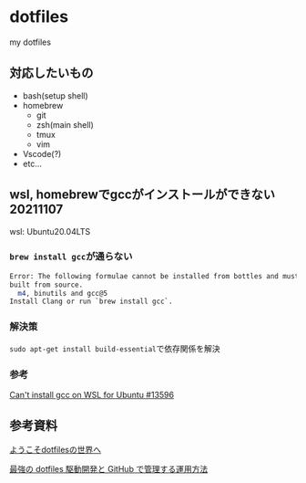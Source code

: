 # dotfiles

my dotfiles

## 対応したいもの

- bash(setup shell)
- homebrew
  - git
  - zsh(main shell)
  - tmux
  - vim
- Vscode(?)
- etc...

## wsl, homebrewでgccがインストールができない 20211107

wsl: Ubuntu20.04LTS

### `brew install gcc`が通らない

~~~sh
Error: The following formulae cannot be installed from bottles and must be
built from source.
  m4, binutils and gcc@5
Install Clang or run `brew install gcc`.
~~~

### 解決策

`sudo apt-get install build-essential`で依存関係を解決

### 参考

[Can't install gcc on WSL for Ubuntu #13596](https://github.com/Homebrew/linuxbrew-core/issues/13596)

## 参考資料

[ようこそdotfilesの世界へ](https://qiita.com/yutkat/items/c6c7584d9795799ee164)  

[最強の dotfiles 駆動開発と GitHub で管理する運用方法](https://qiita.com/b4b4r07/items/b70178e021bef12cd4a2)
